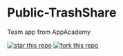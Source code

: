 # Public-TrashShare
Team app from AppAcademy

[![star this repo](http://githubbadges.com/star.svg?user=https://github.com/MarinaHuber&repo=https://github.com/MarinaHuber/Public-TrashShare&style=flat)](https://github.com/https://github.com/MarinaHuber/https://github.com/MarinaHuber/Public-TrashShare)
[![fork this repo](http://githubbadges.com/fork.svg?user=https://github.com/MarinaHuber&repo=https://github.com/MarinaHuber/Public-TrashShare&style=flat)](https://github.com/https://github.com/MarinaHuber/https://github.com/MarinaHuber/Public-TrashShare/fork)
